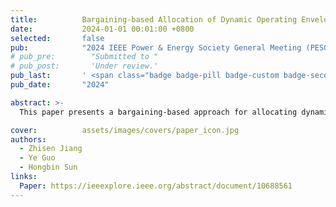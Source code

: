 ```yaml
---
title:          Bargaining-based Allocation of Dynamic Operating Envelopes in Distribution Networks
date:           2024-01-01 00:01:00 +0800
selected:       false
pub:            "2024 IEEE Power & Energy Society General Meeting (PESGM)"
# pub_pre:        "Submitted to "
# pub_post:       'Under review.'
pub_last:       ' <span class="badge badge-pill badge-custom badge-secondary">Conference</span>'
pub_date:       "2024"

abstract: >-
  This paper presents a bargaining-based approach for allocating dynamic operating envelopes in distribution networks. The proposed method ensures fair and efficient resource allocation while maintaining grid stability and operational constraints.

cover:          assets/images/covers/paper_icon.jpg
authors:
  - Zhisen Jiang
  - Ye Guo
  - Hongbin Sun
links:
  Paper: https://ieeexplore.ieee.org/abstract/document/10688561
---
```

